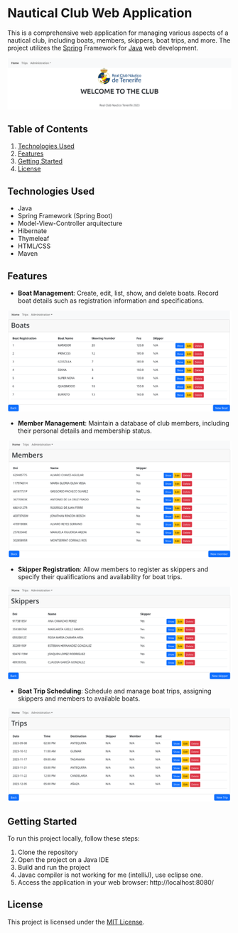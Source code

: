 # Nautical Club Web Application

This is a comprehensive web application for managing various aspects of a 
nautical club, including boats, members, skippers, boat trips, and more. 
The project utilizes the [Spring](https://spring.io/) Framework for 
[Java](https://www.java.com/en/) web development.

![RCNT_HOME](resources/RCNT_HOME.png)

## Table of Contents

1. [Technologies Used](#technologies-used)
2. [Features](#features)
3. [Getting Started](#getting-started)
4. [License](#license)

## Technologies Used

- Java
- Spring Framework (Spring Boot)
- Model-View-Controller arquitecture
- Hibernate
- Thymeleaf
- HTML/CSS
- Maven

## Features

- **Boat Management**: Create, edit, list, show, and delete boats. Record boat details such as registration information and specifications.

![RCNT_BOATS](resources/RCNT_BOATS.png)

- **Member Management**: Maintain a database of club members, including their personal details and membership status.

![RCNT_MEMBERS](resources/RCNT_MEMBERS.png)

- **Skipper Registration**: Allow members to register as skippers and specify their qualifications and availability for boat trips.

![RCNT_SKIPPERS](resources/RCNT_SKIPPERS.png)

- **Boat Trip Scheduling**: Schedule and manage boat trips, assigning skippers and members to available boats.

![RCNT_TRIPS](resources/RCNT_TRIPS.png)

## Getting Started

To run this project locally, follow these steps:

1. Clone the repository
2. Open the project on a Java IDE
3. Build and run the project
4. Javac compiler is not working for me (intelliJ), use eclipse one.
5. Access the application in your web browser: http://localhost:8080/

## License

This project is licensed under the [MIT License](LICENSE).
